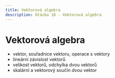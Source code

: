 ```yaml
---
title: Vektorová algebra
description: Otázka 18 - Vektorová algebra
---
```


# **Vektorová algebra**

- vektor, souřadnice vektoru, operace s vektory
- lineární závislost vektorů
- velikost vektorů, odchylka dvou vektorů
- skalární a vektorový součin dvou vektor
